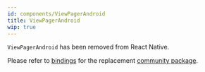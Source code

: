 ```yaml
---
id: components/ViewPagerAndroid
title: ViewPagerAndroid
wip: true
---
```


`ViewPagerAndroid` has been removed from React Native.

Please refer to [bindings](https://github.com/reason-react-native/viewpager) for
the replacement
[community package](https://github.com/react-native-community/react-native-viewpager).
